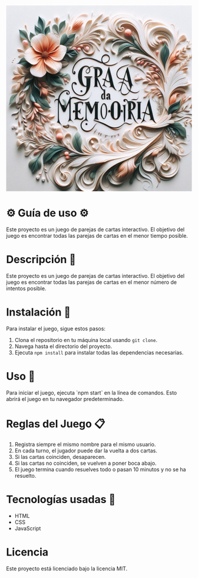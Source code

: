 <link href="https://fonts.cdnfonts.com/css/minnie" rel="stylesheet">
<img src="gradamemoria.jfif">

<h1>⚙️ Guía de uso ⚙️</h1>
<p>Este proyecto es un juego de parejas de cartas interactivo. El objetivo del juego es encontrar todas las parejas de cartas en el menor tiempo posible.</p>
    

<h1>Descripción 💬</h1>

<p>Este proyecto es un juego de parejas de cartas interactivo. El objetivo del juego es encontrar todas las parejas de cartas en el menor número de intentos posible.</p>

<h1>Instalación 🔧</h1>

<p>Para instalar el juego, sigue estos pasos:</p>
<ol>
    <li>Clona el repositorio en tu máquina local usando <code>git clone</code>.</li>
    <li>Navega hasta el directorio del proyecto.</li>
    <li>Ejecuta <code>npm install</code> para instalar todas las dependencias necesarias.</li>
</ol>

<h1> Uso 🚀</h1>

<p>Para iniciar el juego, ejecuta `npm start` en la línea de comandos. Esto abrirá el juego en tu navegador predeterminado.</p>

<h1> Reglas del Juego 📋</h1>
<ol>
   <li>Registra siempre el mismo nombre para el mismo usuario.</li>
   <li>En cada turno, el jugador puede dar la vuelta a dos cartas.</li>
   <li>Si las cartas coinciden, desaparecen.</li>
   <li>Si las cartas no coinciden, se vuelven a poner boca abajo.</li>
   <li>El juego termina cuando resuelves todo o pasan 10 minutos y no se ha resuelto.</li>
</ol>

<h1>Tecnologías usadas 🔭</h1>
<ul>
    <li>HTML</li>
    <li>CSS</li>
    <li>JavaScript</li>
</ul>

<h1>Licencia</h1>

Este proyecto está licenciado bajo la licencia MIT.
